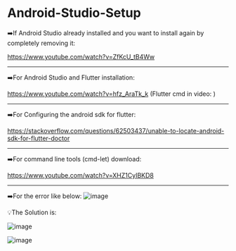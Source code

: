 # Android-Studio-Setup

➡️If Android Studio already installed and you want to install again by completely removing it:

https://www.youtube.com/watch?v=ZfKcU_tB4Ww

----------------------------------------------------------------------------------------------------------

➡️For Android Studio and Flutter installation:

https://www.youtube.com/watch?v=hfz_AraTk_k  (Flutter cmd in video: )

----------------------------------------------------------------------------------------------------------

➡️For Configuring the android sdk for flutter:

https://stackoverflow.com/questions/62503437/unable-to-locate-android-sdk-for-flutter-doctor

----------------------------------------------------------------------------------------------------------

➡️For command line tools (cmd-let) download:

https://www.youtube.com/watch?v=XHZ1CyIBKD8

----------------------------------------------------------------------------------------------------------
➡️For the error like below:
![image](https://github.com/SaadARazzaq/Android-Studio-Setup/assets/123338307/a6b2e210-80f2-4fcb-8c0e-6dc2bf12d609)

💡The Solution is:

![image](https://github.com/SaadARazzaq/Android-Studio-Setup/assets/123338307/be154a97-286b-416a-b47b-8d2791332db6)

![image](https://github.com/SaadARazzaq/Android-Studio-Setup/assets/123338307/2d64cd7a-ec22-4546-bebf-bbb2d1b60072)


